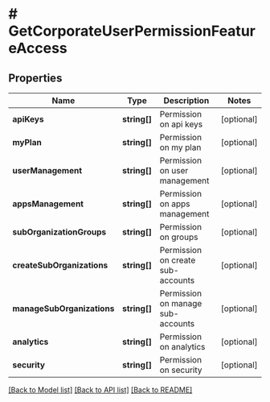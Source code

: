 # # GetCorporateUserPermissionFeatureAccess

## Properties

Name | Type | Description | Notes
------------ | ------------- | ------------- | -------------
**apiKeys** | **string[]** | Permission on api keys | [optional]
**myPlan** | **string[]** | Permission on my plan | [optional]
**userManagement** | **string[]** | Permission on user management | [optional]
**appsManagement** | **string[]** | Permission on apps management | [optional]
**subOrganizationGroups** | **string[]** | Permission on groups | [optional]
**createSubOrganizations** | **string[]** | Permission on create sub-accounts | [optional]
**manageSubOrganizations** | **string[]** | Permission on manage sub-accounts | [optional]
**analytics** | **string[]** | Permission on analytics | [optional]
**security** | **string[]** | Permission on security | [optional]

[[Back to Model list]](../../README.md#models) [[Back to API list]](../../README.md#endpoints) [[Back to README]](../../README.md)
